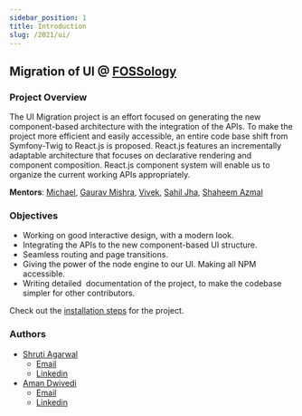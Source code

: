 ```yaml
---
sidebar_position: 1
title: Introduction
slug: /2021/ui/
---
```

<!--
SPDX-License-Identifier: CC-BY-SA-4.0

SPDX-FileCopyrightText: 2021 Aman Dwivedi <aman.dwivedi5@gmail.com>
SPDX-FileCopyrightText: 2021 Shruti Agarwal <mail2shruti.ag@gmail.com>
-->


## Migration of UI @ [FOSSology](https://github.com/fossology)

### Project Overview

The UI Migration project is an effort focused on generating the new component-based architecture with the integration of the APIs. To make the project more efficient and easily accessible, an entire code base shift from Symfony-Twig to React.js is proposed. React.js features an incrementally adaptable architecture that focuses on declarative rendering and component composition. React.js component system will enable us to organize the current working APIs appropriately.

**Mentors**: [Michael](https://github.com/mcjaeger), [Gaurav Mishra](https://github.com/GMishx), [Vivek](https://github.com/viv9k), [Sahil Jha](https://github.com/sjha2048), [Shaheem Azmal](https://github.com/shaheemazmalmmd)
### Objectives

- Working on good interactive design, with a modern look.
- Integrating the APIs to the new component-based UI structure.
- Seamless routing and page transitions.
- Giving the power of the node engine to our UI. Making all NPM accessible.
- Writing detailed ​ documentation of the project, to make the
  codebase simpler for other contributors.

Check out the [installation steps](installation) for the project.

### Authors

- [Shruti Agarwal](https://github.com/Shruti3004)
  - [Email](mailto:mail2shruti.ag@gmail.com)
  - [Linkedin](https://www.linkedin.com/in/shruti-ag)
- [Aman Dwivedi](https://github.com/Aman-Codes)
  - [Email](mailto:aman.dwivedi5@gmail.com)
  - [Linkedin](https://www.linkedin.com/in/aman-dwivedi)